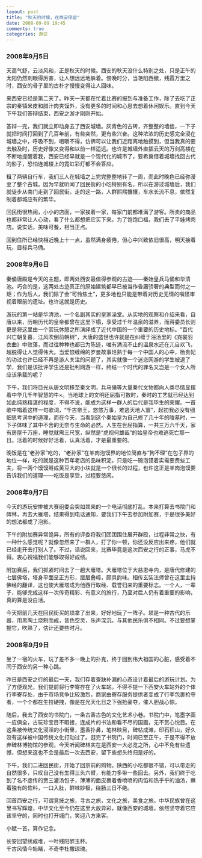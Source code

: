```yaml
---
layout: post
title: "秋天的时候，在西安停留"
date: 2008-09-09 19:45
comments: true
categories: 游记
---
```

### 2008年9月5日

天高气舒，云淡风和，正是秋天的时候。西安的秋天没什么特别之处，只是正午的太阳仍然刺眼得厉害，让人想远远地躲着。傍晚时分，当艳阳西撤，残霞万里之时，西安的骨子里的古朴才慢慢变得让人回味。 

来西安已经是第二天了。昨天一天都在忙着比赛的报到与准备工作，除了去吃了正宗的秦镇米皮和腊汁肉夹馍外，没有更多的时间和心思去想着休闲娱乐。直到今天下午我们答辩结束，西安之游才刚刚开始。

答辩一完，我们就立即动身去了西安城墙。灰青色的古砖，齐整整的墙齿，一下子就把时间打回到了几百年前，有些突然，更有些兴奋。这种浓浓的历史感完全浸在城墙之中，呼吸不到，咀嚼不得，仿佛可以让我们近距离地触摸到，但当我真的要去触及时，历史好像又变得和以前一样遥远。也许是城墙外直插云天的万剑高楼在不断地提醒着我，西安已经早就是一个现代化的城市了，要希冀借着城墙找回古代的影子，恐怕连城楼上的霓虹彩灯都不会答应。

租了两辆自行车，我们三人在城墙之上完完整整地转了一周，而此时晚色已经弥漫至了整个古城。因为早就听闻了回民街的小吃特别有名，所以在游过城墙后，我们就徒步从南门走到了回民街。走的这一路，人群熙熙攘攘，车水长流不息，依然复制着都城应有的繁华。

回民街很热闹，小小的店面，一家挨着一家，每家门前都堆满了游客。所卖的商品也都非常让人心动，看了什么都想把它买下来。为了饱饱口福，我们去了平娃烤肉店。说实话，美味可餐，相当正点。

回到住所已经快相近晚上十一点，虽然满身疲倦，但心中兴致依旧很高，明天接着玩，目标兵马俑。

### 2008年9月6日

秦俑唐殿是今天的主题，即两处西安最值得参观的古迹——秦始皇兵马俑和华清池。巧合的是，这两处古迹真正的原始建筑都早已被当作昏庸骄奢的典型而付之一炬；作为后人，我们除了会“可怜焦土”，更多地也只能是带着对历史无情的嗔怪审视着眼前的遗址。也许这就是历史。

游玩的第一站是华清池，一个名副其实的皇家澡堂。从实地的观察和介绍来看，自唐以来，历朝历代的皇帝都曾在这里下榻，享受过千年温泉的滋养，而蒋委员长则更是将这里由一个赏玩休憩之所演绎成了近代中国的一个重要的历史地标。“百代兴亡朝复暮，江风吹倒前朝树”，大唐的盛世也许就是在纠缠于浴汤里的《霓裳羽衣曲》中败落，而过往种种也都已为陈迹，唯有涌流不止的温泉水还在兀自欢飞，超脱得让人觉得伟大。当爱恨缠绵的罗曼故事烂熟于每一个中国人的心中，杨贵妃的功过也许已经不再是游人关注的问题了，其实就像一个迷恋网游的学生被退了学，我们是该批评学生还是批判网游一样，终结一个时代的罪名又岂是一个女人所应该承载的呢？

下午，我们将目光从唐文明移至秦文明，兵马俑等大量秦代文物都向人类尽情显摆着中华几千年智慧的牛×。当地球上的文明还屈指可数时，秦时的工艺就已经达到如此纯熟精湛的程度，不得不说，能成为这样一群人的后代是我毕生的荣耀。一首歌中唱着这样一句歌词，“千古帝王，悠悠万事，难逃天地人寰”，起初我必没有细细思考词中的道理，而在今天，当看到这个秦始皇为自己修了几十年的陵墓时，一下子体味了其中不舍的无奈与生命的必然。人生在世屈指算，一共三万六千天，家有房屋千万座，睡觉就需三尺宽，纵然是“虎视何雄哉”的始皇帝也难逃死亡那一日。活着的时候好好活着，认真活着，才是最重要的。

晚饭是在“老孙家”吃的，“老孙家”在羊肉泡馍界的地位简直与“狗不理”在包子界的地位一样，吃的就是这种百年老店的品味积淀。只是吃一碗泡馍着实需要费些工夫，将一两个馍馍掰成黄豆大的小块就是一个很长的过程，也许这正是羊肉泡馍要告诉我们的道理——吃饭是享受，过程要悠闲。

### 2008年9月7日

今天的游玩安排被大赛组委会突如其来的一个电话彻底打乱。本来打算去书院门和碑林，再去大雁塔，结果得到电话通知，要我们下午去参加附加赛，于是很多美好的想法都成了泡影。

下午的附加赛异常诡异，所有的评委将我们团团围住展开群殴，过程非常之快，有一种什么感觉呢？就像忽然来了一群人，打了你一顿，你还没反应出来疼，他们就已经走开去打别人了。不过，话说回来，比赛毕竟是这次西安之行的正事，马虎不得。衷心祝福我们能够取得好成绩。

附加赛后，我们抓紧时间去了一趟大雁塔。大雁塔位于大慈恩寺内，是唐代修建的七层佛塔，塔身平面呈正方形，层层叠嶂，颇具韵味。相传玄奘法师曾在这里主持佛经的翻译，这也使大雁塔成为他西行取经、载誉归来的重要标志。一个人，一辈子，能够完成这样一次传奇精彩、有意义的旅行，乃至对后人仍有着重要的影响，真的算是没白活。

今天把前几天在回民街买的埙拿了出来，好好地玩了一阵子。埙是一种古代的乐器，用黑陶土烧制而成，音色空灵，乐声深沉，与其他民乐俱不相同。不过要想掌握它，吹熟了，估计还要些时月。

### 2008年9月9日

坐了一宿的火车，玩了差不多一晚上的扑克，终于回到伟大祖国的心脏，感受着不同于西安的另一种心跳。

昨日是西安之行的最后一天，我们存着查缺补漏的心态设计着最后的游玩计划。为了方便观光，我们提前将行李寄存在了火车站。不得不提一下西安火车站外的个体行李寄存处，由于市场竞争比较激烈，商家由寄存服务提供者变成了行李包裹抢夺者，一个个都在生拉硬拽，像是在光天化日之下强抢豪夺，催人胆战心惊。

随后，我去了西安的书院门，一条古香古色的文化艺术小巷。书院门中，笔墨字画一应俱全，古玩珍宝目不暇接，连成片的书法和看不尽的国画，无不赏心悦目。在这条被传统文化浸淫的小街里，墨香扑鼻，笔林映目，碑帖成滩，印石积山，好久没有这样被中国传统文化打动过了。逛完了书院门，时间已至正午，于是不得不放弃碑林博物馆的参观，今天听闻碑林实在是西安一大必览之所，心中不免有些遗憾，但想来这也不会是最后一次去西安，留下些想头终归是好的。

下午，我们二进回民街，开始了回京前的购物。陕西的小吃都很不错，可以带走的自然很多，只叹自己没有生得三头六臂，有能力多带一些回去。另外，我们终于吃到了名不虚传的贾三灌汤包子，薄薄的面皮裹着香喷喷的肉馅和热乎乎的油汤，蘸着独有的佐料，一口入肚，鲜味妙极，绕肠三日不绝。

回首西安之行，可谓竞技之旅，寻古之旅，文化之旅，美食之旅。中华民族曾在这里书写辉煌，中华文化至今仍在这里大放异彩，就像西安的城墙，依然坚守着它应该坚守的，同时也打开城门，笑迎八方来客。

小赋一首，算作记念。 

长安回望绣成堆，一叶残阳醉玉杯。  
千古风情今始睹，不奇李杜撒琼瑰。